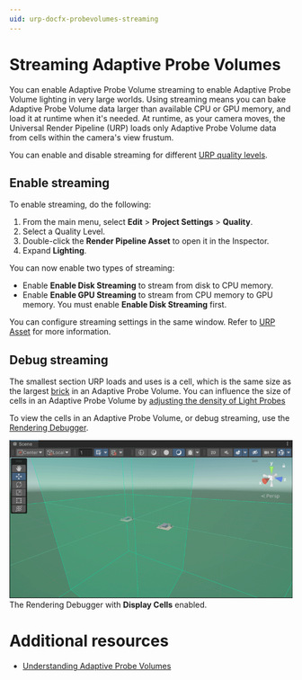 ```yaml
---
uid: urp-docfx-probevolumes-streaming
---
```

# Streaming Adaptive Probe Volumes

You can enable Adaptive Probe Volume streaming to enable Adaptive Probe Volume lighting in very large worlds. Using streaming means you can bake Adaptive Probe Volume data larger than available CPU or GPU memory, and load it at runtime when it's needed. At runtime, as your camera moves, the Universal Render Pipeline (URP) loads only Adaptive Probe Volume data from cells within the camera's view frustum.

You can enable and disable streaming for different [URP quality levels](birp-onboarding/quality-settings-location.md).

## Enable streaming

To enable streaming, do the following:

1. From the main menu, select **Edit** > **Project Settings** > **Quality**.
2. Select a Quality Level.
3. Double-click the **Render Pipeline Asset** to open it in the Inspector.
4. Expand **Lighting**.

You can now enable two types of streaming:

- Enable **Enable Disk Streaming** to stream from disk to CPU memory.
- Enable **Enable GPU Streaming** to stream from CPU memory to GPU memory. You must enable **Enable Disk Streaming** first.

You can configure streaming settings in the same window. Refer to [URP Asset](universalrp-asset.md) for more information.

## Debug streaming

The smallest section URP loads and uses is a cell, which is the same size as the largest [brick](probevolumes-concept.md) in an Adaptive Probe Volume. You can influence the size of cells in an Adaptive Probe Volume by [adjusting the density of Light Probes](probevolumes-changedensity.md)

To view the cells in an Adaptive Probe Volume, or debug streaming, use the [Rendering Debugger](features/rendering-debugger.md).

![](Images/probe-volumes/probevolumes-debug-displayprobecells.PNG)<br/>
The Rendering Debugger with **Display Cells** enabled.

# Additional resources

* [Understanding Adaptive Probe Volumes](probevolumes-concept.md)
